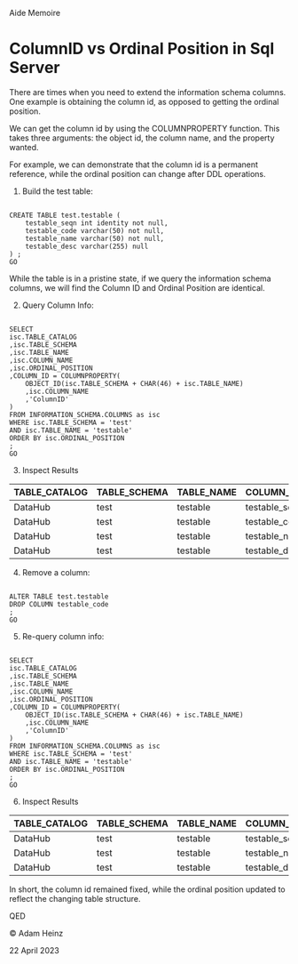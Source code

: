 Aide Memoire 

ColumnID vs Ordinal Position in Sql Server 
========================================== 

There are times when you need to extend the information schema columns. 
One example is obtaining the column id, as opposed to getting the ordinal position. 

We can get the column id by using the COLUMNPROPERTY function. This takes three arguments: the object id, the column name, and the property wanted. 

For example, we can demonstrate that the column id is a permanent reference, while the ordinal position can change after DDL operations. 


1. Build the test table: 

```tsql 

CREATE TABLE test.testable ( 
    testable_seqn int identity not null, 
    testable_code varchar(50) not null, 
    testable_name varchar(50) not null, 
    testable_desc varchar(255) null 
) ; 
GO 

``` 

While the table is in a pristine state, if we query the information schema columns, we will find the Column ID and Ordinal Position are identical. 

2. Query Column Info: 

```tsql 

SELECT 
isc.TABLE_CATALOG 
,isc.TABLE_SCHEMA 
,isc.TABLE_NAME 
,isc.COLUMN_NAME 
,isc.ORDINAL_POSITION 
,COLUMN_ID = COLUMNPROPERTY(
    OBJECT_ID(isc.TABLE_SCHEMA + CHAR(46) + isc.TABLE_NAME) 
    ,isc.COLUMN_NAME 
    ,'ColumnID'  
)
FROM INFORMATION_SCHEMA.COLUMNS as isc 
WHERE isc.TABLE_SCHEMA = 'test' 
AND isc.TABLE_NAME = 'testable' 
ORDER BY isc.ORDINAL_POSITION 
; 
GO 

``` 

3. Inspect Results

| TABLE_CATALOG | TABLE_SCHEMA | TABLE_NAME | COLUMN_NAME | ORDINAL_POSITION | COLUMN_ID | 
| ------------- | ------------ | ---------- | ----------- | ---------------- | --------- |
| DataHub | test | testable | testable_seqn | 1 | 1 | 
| DataHub | test | testable | testable_code | 2 | 2 | 
| DataHub | test | testable | testable_name | 3 | 3 | 
| DataHub | test | testable | testable_desc | 4 | 4 | 


4. Remove a column: 

```tsql 

ALTER TABLE test.testable 
DROP COLUMN testable_code 
; 
GO 

``` 

5. Re-query column info: 


```tsql 

SELECT 
isc.TABLE_CATALOG 
,isc.TABLE_SCHEMA 
,isc.TABLE_NAME 
,isc.COLUMN_NAME 
,isc.ORDINAL_POSITION 
,COLUMN_ID = COLUMNPROPERTY(
    OBJECT_ID(isc.TABLE_SCHEMA + CHAR(46) + isc.TABLE_NAME) 
    ,isc.COLUMN_NAME 
    ,'ColumnID'  
)
FROM INFORMATION_SCHEMA.COLUMNS as isc 
WHERE isc.TABLE_SCHEMA = 'test' 
AND isc.TABLE_NAME = 'testable' 
ORDER BY isc.ORDINAL_POSITION 
; 
GO 

``` 

6. Inspect Results 

| TABLE_CATALOG | TABLE_SCHEMA | TABLE_NAME | COLUMN_NAME | ORDINAL_POSITION | COLUMN_ID | 
| ------------- | ------------ | ---------- | ----------- | ---------------- | --------- | 
| DataHub | test | testable | testable_seqn | 1 | 1 | 
| DataHub | test | testable | testable_name | 2 | 3 | 
| DataHub | test | testable | testable_desc | 3 | 4 | 


In short, the column id remained fixed, while the ordinal position updated to reflect the changing table structure. 

QED 

© Adam Heinz 

22 April 2023

